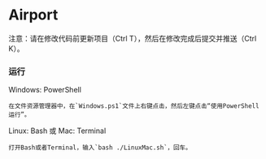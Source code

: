 # Airport

注意：请在修改代码前更新项目（Ctrl T），然后在修改完成后提交并推送（Ctrl K）。

### 运行

Windows: PowerShell
```
在文件资源管理器中，在`Windows.ps1`文件上右键点击，然后左键点击“使用PowerShell运行”。
```

Linux: Bash 或 Mac: Terminal
```
打开Bash或者Terminal，输入`bash ./LinuxMac.sh`，回车。
```
